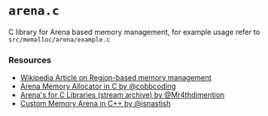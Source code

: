 # `arena.c`

C library for Arena based memory management, for example usage refer to `src/memalloc/arena/example.c`

### Resources

* [Wikipedia Article on Region-based memory management](https://en.wikipedia.org/wiki/Region-based_memory_management)
* [Arena Memory Allocator in C by @cobbcoding](https://youtu.be/ZisNZcQn6fo?si=Z2EjJCgmcQV8lZWu)
* [Arena's for C Libraries (stream archive) by @Mr4thdimention](https://youtu.be/XCgwS5MH9eI?si=sREaTatW8HNl_pLQ)
* [Custom Memory Arena in C++ by @isnastish](https://youtu.be/ctR-ZUFMX5Q?si=1ombdRmZ9VCHMJIa)
